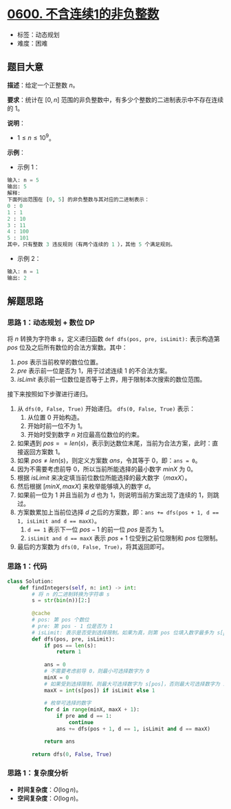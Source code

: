 # [0600. 不含连续1的非负整数](https://leetcode.cn/problems/non-negative-integers-without-consecutive-ones/)

- 标签：动态规划
- 难度：困难

## 题目大意

**描述**：给定一个正整数 $n$。

**要求**：统计在 $[0, n]$ 范围的非负整数中，有多少个整数的二进制表示中不存在连续的 $1$。

**说明**：

- $1 \le n \le 10^9$。

**示例**：

- 示例 1：

```python
输入: n = 5
输出: 5
解释: 
下面列出范围在 [0, 5] 的非负整数与其对应的二进制表示：
0 : 0
1 : 1
2 : 10
3 : 11
4 : 100
5 : 101
其中，只有整数 3 违反规则（有两个连续的 1 ），其他 5 个满足规则。
```

- 示例 2：

```python
输入: n = 1
输出: 2
```

## 解题思路

### 思路 1：动态规划 + 数位 DP

将 $n$ 转换为字符串 $s$，定义递归函数 `def dfs(pos, pre, isLimit):` 表示构造第 $pos$ 位及之后所有数位的合法方案数。其中：

1. $pos$ 表示当前枚举的数位位置。
2. $pre$ 表示前一位是否为 $1$，用于过滤连续 $1$ 的不合法方案。
3. $isLimit$ 表示前一位数位是否等于上界，用于限制本次搜索的数位范围。

接下来按照如下步骤进行递归。

1. 从 `dfs(0, False, True)` 开始递归。 `dfs(0, False, True)` 表示：
   1. 从位置 $0$ 开始构造。
   2. 开始时前一位不为 $1$。
   3. 开始时受到数字 $n$ 对应最高位数位的约束。
2. 如果遇到  $pos == len(s)$，表示到达数位末尾，当前为合法方案，此时：直接返回方案数 $1$。
3. 如果 $pos \ne len(s)$，则定义方案数 $ans$，令其等于 $0$，即：`ans = 0`。
4. 因为不需要考虑前导 $0$，所以当前所能选择的最小数字 $minX$ 为 $0$。
5. 根据 $isLimit$ 来决定填当前位数位所能选择的最大数字（$maxX$）。
6. 然后根据 $[minX, maxX]$ 来枚举能够填入的数字 $d$。
7. 如果前一位为 $1$ 并且当前为 $d$ 也为 $1$，则说明当前方案出现了连续的 $1$，则跳过。
8. 方案数累加上当前位选择 $d$ 之后的方案数，即：`ans += dfs(pos + 1, d == 1, isLimit and d == maxX)`。
   1. `d == 1` 表示下一位 $pos - 1$ 的前一位 $pos$ 是否为 $1$。
   2. `isLimit and d == maxX` 表示 $pos + 1$ 位受到之前位限制和 $pos$ 位限制。
9. 最后的方案数为 `dfs(0, False, True)`，将其返回即可。

### 思路 1：代码

```python
class Solution:
    def findIntegers(self, n: int) -> int:
        # 将 n 的二进制转换为字符串 s
        s = str(bin(n))[2:]
        
        @cache
        # pos: 第 pos 个数位
        # pre: 第 pos - 1 位是否为 1
        # isLimit: 表示是否受到选择限制。如果为真，则第 pos 位填入数字最多为 s[pos]；如果为假，则最大可为 9。
        def dfs(pos, pre, isLimit):
            if pos == len(s):
                return 1
            
            ans = 0
            # 不需要考虑前导 0，则最小可选择数字为 0
            minX = 0
            # 如果受到选择限制，则最大可选择数字为 s[pos]，否则最大可选择数字为 1。
            maxX = int(s[pos]) if isLimit else 1
            
            # 枚举可选择的数字
            for d in range(minX, maxX + 1): 
                if pre and d == 1:
                    continue
                ans += dfs(pos + 1, d == 1, isLimit and d == maxX)

            return ans
    
        return dfs(0, False, True)
```

### 思路 1：复杂度分析

- **时间复杂度**：$O(\log n)$。
- **空间复杂度**：$O(\log n)$。
